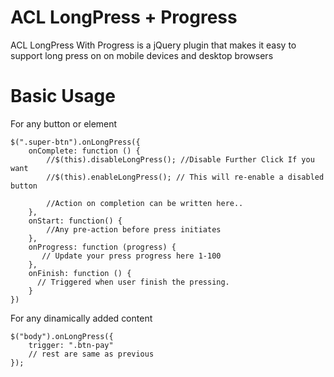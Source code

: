 # ACL LongPress + Progress
ACL LongPress With Progress is a jQuery plugin that makes it easy to support long press on on mobile devices and desktop browsers

# Basic Usage 
For any button or element
```
$(".super-btn").onLongPress({
    onComplete: function () {
        //$(this).disableLongPress(); //Disable Further Click If you want
        //$(this).enableLongPress(); // This will re-enable a disabled button

        //Action on completion can be written here..
    },
    onStart: function() {
        //Any pre-action before press initiates
    },
    onProgress: function (progress) {
       // Update your press progress here 1-100
    },
    onFinish: function () {
      // Triggered when user finish the pressing.
    }
})
```

For any dinamically added content
```
$("body").onLongPress({
    trigger: ".btn-pay"
    // rest are same as previous
});
```
